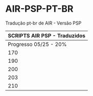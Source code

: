 # AIR-PSP-PT-BR
Tradução pt-br de AIR - Versão PSP

| SCRIPTS AIR PSP - Traduzidos  |
| ----------------------------- |
|   Progresso 05/25 - 20%       |
|            170                |
|            190                |
|            200                |
|            203                |
|            210                |
